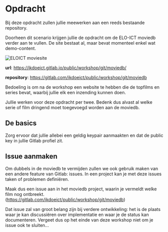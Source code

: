 # Opdracht

Bij deze opdracht zullen jullie meewerken aan een reeds bestaande repository. 

Doorheen dit scenario krijgen jullie de opdracht om de ELO-ICT moviedb verder aan te vullen. 
De site bestaat al, maar bevat momenteel enkel wat demo-content.

![ELOICT moviesite](/img/git/moviedbsite.png)

**url**: https://ikdoeict.gitlab.io/public/workshop/git/moviedb/

**repository**: https://gitlab.com/ikdoeict/public/workshop/git/moviedb

Bedoeling is om na de workshop een website te hebben die de topfilms en series bevat, waarbij jullie elk een inzending kunnen doen. 

Jullie werken voor deze opdracht per twee. Bedenk dus alvast al welke serie of film dringend moet toegevoegd worden aan de moviedb.

## De basics

Zorg ervoor dat jullie allebei een geldig keypair aanmaakten en dat de public key in jullie Gitlab profiel zit. 

## Issue aanmaken

Om dubbels in de moviedb te vermijden zullen we ook gebruik maken van een andere feature van Gitlab: issues.
In een project kan je met deze issues taken of problemen definiëren.

Maak dus een issue aan in het moviedb project, waarin je vermeldt welke film nog ontbreekt. (https://gitlab.com/ikdoeict/public/workshop/git/moviedb)

Dat issue zal van groot belang zijn bij verdere ontwikkeling: het is de plaats waar je kan discussiëren over implementatie en waar je de status kan documenteren. Vergeet dus op het einde van deze workshop niet om je issue ook te sluiten...





